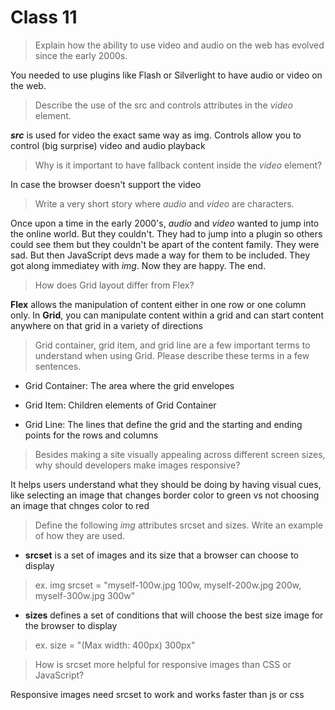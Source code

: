 # Class 11

> Explain how the ability to use video and audio on the web has evolved since the early 2000s.

You needed to use plugins like Flash or Silverlight to have audio or video on the web.

> Describe the use of the src and controls attributes in the *video* element.

***src*** is used for video the exact same way as img. Controls allow you to control (big surprise) video and audio playback

> Why is it important to have fallback content inside the *video* element?

In case the browser doesn't support the video

>Write a very short story where *audio* and *video* are characters.

Once upon a time in the early 2000's, *audio* and *video* wanted to jump into the online world. But they couldn't. They had to jump into a plugin so others could see them but they couldn't be apart of the content family. They were sad. But then JavaScript devs made a way for them to be included. They got along immediatey with *img*. Now they are happy. The end.

> How does Grid layout differ from Flex?

**Flex** allows the manipulation of content either in one row or one column only. In **Grid**, you can manipulate content within a grid and can start content anywhere on that grid in a variety of directions

> Grid container, grid item, and grid line are a few important terms to understand when using Grid. Please describe these terms in a few sentences.

- Grid Container: The area where the grid envelopes

- Grid Item: Children elements of Grid Container

- Grid Line: The lines that define the grid and the starting and ending points for the rows and columns

> Besides making a site visually appealing across different screen sizes, why should developers make images responsive?

It helps users understand what they should be doing by having visual cues, like selecting an image that changes border color to green vs not choosing an image that chnges color to red

> Define the following *img* attributes srcset and sizes. Write an example of how they are used.

- **srcset** is a set of images and its size that a browser can choose to display

> ex. img srcset = "myself-100w.jpg 100w, myself-200w.jpg 200w, myself-300w.jpg 300w"

- **sizes** defines a set of conditions that will choose the best size image for the browser to display

> ex. size = "(Max width: 400px) 300px"

> How is srcset more helpful for responsive images than CSS or JavaScript?

Responsive images need srcset to work and works faster than js or css
